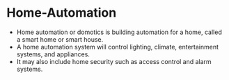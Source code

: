 # Home-Automation
- Home automation or domotics is building automation for a home, called a smart home or smart house.
- A home automation system will control lighting, climate, entertainment systems, and appliances.
- It may also include home security such as access control and alarm systems.
